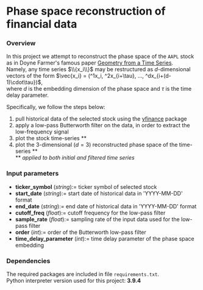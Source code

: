 # Phase space reconstruction of financial data
### Overview
In this project we attempt to reconstruct the phase space of the ```AAPL``` stock as in Doyne Farmer's famous paper [Geometry from a Time Series](https://www.datascienceassn.org/sites/default/files/Geometry%20from%20a%20Time%20Series.pdf).<br>
Namely, any time series $\\{x_i\\}$ may be restructured as $d$-dimensional vectors of the form $\vec{x_i} = (^1x_i, ^2x_{i+\tau}, ..., ^dx_{i+(d-1)\cdot\tau})$,<br>
where $d$ is the embedding dimension of the phase space and $\tau$ is the time delay parameter.

Specifically, we follow the steps below:
1. pull historical data of the selected stock using the [yfinance](https://pypi.org/project/yfinance/) package
1. apply a low-pass Butterworth filter on the data, in order to extract the low-frequency signal
1. plot the stock time-series **
1. plot the $3$-dimensional ($d = 3$) reconstructed phase space of the time-series ** <br>
\** _applied to both initial and filtered time series_

### Input parameters
-  __ticker_symbol__ (_string_):= ticker symbol of selected stock
-  __start_date__ (_string_):= start date of historical data in 'YYYY-MM-DD' format
-  __end_date__ (_string_):= end date of historical data in 'YYYY-MM-DD' format
-  __cutoff_freq__ (_float_):= cutoff frequency for the low-pass filter
-  __sample_rate__ (_float_):= sampling rate of the input data used for the low-pass filter
-  __order__ (_int_):= order of the Butterworth low-pass filter
-  __time_delay_parameter__ (_int_):= time delay parameter of the phase space embedding

### Dependencies
The required packages are included in file ```requirements.txt```.<br>
Python interpreter version used for this project: **3.9.4**

